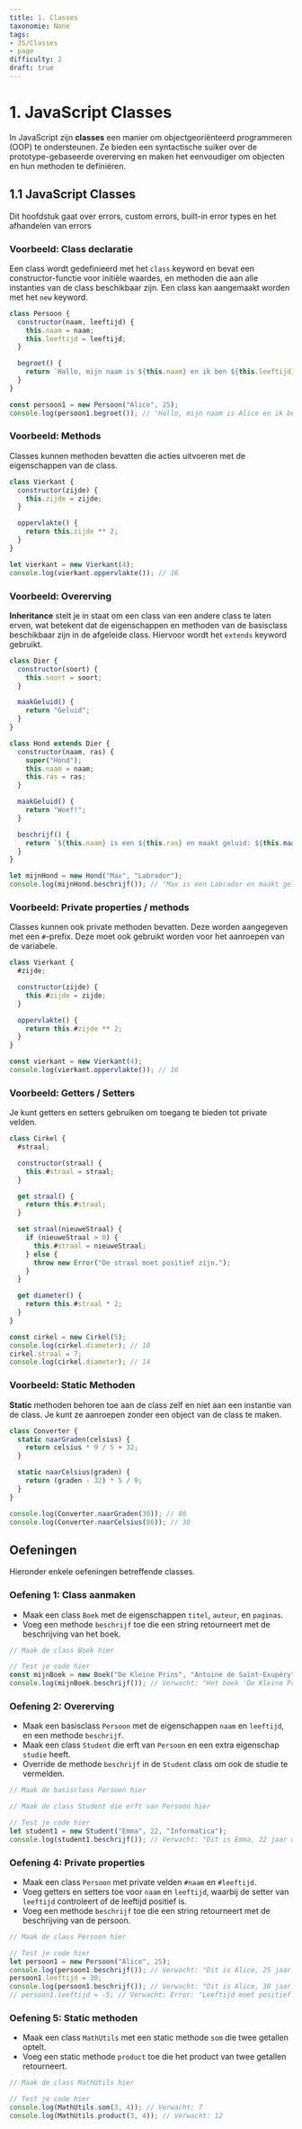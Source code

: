 ```yaml
---
title: 1. Classes
taxonomie: None
tags:
- JS/Classes
- page
difficulty: 2
draft: true 
---
```


# 1. JavaScript Classes
In JavaScript zijn **classes** een manier om objectgeoriënteerd programmeren (OOP) te ondersteunen. Ze bieden een syntactische suiker over de prototype-gebaseerde overerving en maken het eenvoudiger om objecten en hun methoden te definiëren.

## 1.1 JavaScript Classes
Dit hoofdstuk gaat over errors, custom errors, built-in error types en het afhandelen van errors

### Voorbeeld: Class declaratie
Een class wordt gedefinieerd met het `class` keyword en bevat een constructor-functie voor initiële waardes, en methoden die aan alle instanties van de class beschikbaar zijn. Een class kan aangemaakt worden met het `new` keyword.

```javascript
class Persoon {
  constructor(naam, leeftijd) {
    this.naam = naam;
    this.leeftijd = leeftijd;
  }

  begroet() {
    return `Hallo, mijn naam is ${this.naam} en ik ben ${this.leeftijd} jaar oud.`;
  }
}

const persoon1 = new Persoon("Alice", 25);
console.log(persoon1.begroet()); // "Hallo, mijn naam is Alice en ik ben 25 jaar oud."
```

### Voorbeeld: Methods
Classes kunnen methoden bevatten die acties uitvoeren met de eigenschappen van de class.

```javascript
class Vierkant {
  constructor(zijde) {
    this.zijde = zijde;
  }

  oppervlakte() {
    return this.zijde ** 2;
  }
}

let vierkant = new Vierkant(4);
console.log(vierkant.oppervlakte()); // 16
```

### Voorbeeld: Overerving
**Inheritance** stelt je in staat om een class van een andere class te laten erven, wat betekent dat de eigenschappen en methoden van de basisclass beschikbaar zijn in de afgeleide class. Hiervoor wordt het `extends` keyword gebruikt.

```javascript
class Dier {
  constructor(soort) {
    this.soort = soort;
  }

  maakGeluid() {
    return "Geluid";
  }
}

class Hond extends Dier {
  constructor(naam, ras) {
    super("Hond");
    this.naam = naam;
    this.ras = ras;
  }

  maakGeluid() {
    return "Woef!";
  }

  beschrijf() {
    return `${this.naam} is een ${this.ras} en maakt geluid: ${this.maakGeluid()}}`;
  }
}

let mijnHond = new Hond("Max", "Labrador");
console.log(mijnHond.beschrijf()); // "Max is een Labrador en maakt geluid: Woef!"
```

### Voorbeeld: Private properties / methods
Classes kunnen ook private methoden bevatten. Deze worden aangegeven met een `#`-prefix. Deze moet ook gebruikt worden voor het aanroepen van de variabele.

```javascript
class Vierkant {
  #zijde;

  constructor(zijde) {
    this.#zijde = zijde;
  }

  oppervlakte() {
    return this.#zijde ** 2;
  }
}

const vierkant = new Vierkant(4);
console.log(vierkant.oppervlakte()); // 16
```

### Voorbeeld: Getters / Setters
Je kunt getters en setters gebruiken om toegang te bieden tot private velden.

```javascript
class Cirkel {
  #straal;

  constructor(straal) {
    this.#straal = straal;
  }

  get straal() {
    return this.#straal;
  }

  set straal(nieuweStraal) {
    if (nieuweStraal > 0) {
      this.#straal = nieuweStraal;
    } else {
      throw new Error("De straal moet positief zijn.");
    }
  }

  get diameter() {
    return this.#straal * 2;
  }
}

const cirkel = new Cirkel(5);
console.log(cirkel.diameter); // 10
cirkel.straal = 7;
console.log(cirkel.diameter); // 14
```

### Voorbeeld: Static Methoden
**Static** methoden behoren toe aan de class zelf en niet aan een instantie van de class. Je kunt ze aanroepen zonder een object van de class te maken.

```javascript
class Converter {
  static naarGraden(celsius) {
    return celsius * 9 / 5 + 32;
  }

  static naarCelsius(graden) {
    return (graden - 32) * 5 / 9;
  }
}

console.log(Converter.naarGraden(30)); // 86
console.log(Converter.naarCelsius(86)); // 30
```

## Oefeningen
Hieronder enkele oefeningen betreffende classes.

### Oefening 1: Class aanmaken
- Maak een class `Boek` met de eigenschappen `titel`, `auteur`, en `paginas`. 
- Voeg een methode `beschrijf` toe die een string retourneert met de beschrijving van het boek.

```javascript runner
// Maak de class Boek hier

// Test je code hier
const mijnBoek = new Boek("De Kleine Prins", "Antoine de Saint-Exupéry", 96);
console.log(mijnBoek.beschrijf()); // Verwacht: "Het boek 'De Kleine Prins' is geschreven door Antoine en heeft 96 pagina's."
```

### Oefening 2: Overerving
- Maak een basisclass `Persoon` met de eigenschappen `naam` en `leeftijd`, en een methode `beschrijf`.
- Maak een class `Student` die erft van `Persoon` en een extra eigenschap `studie` heeft. 
- Override de methode `beschrijf` in de `Student` class om ook de studie te vermelden.

```javascript runner
// Maak de basisclass Persoon hier

// Maak de class Student die erft van Persoon hier

// Test je code hier
let student1 = new Student("Emma", 22, "Informatica");
console.log(student1.beschrijf()); // Verwacht: "Dit is Emma, 22 jaar oud. Zij/hij studeert Informatica."
```

### Oefening 4: Private properties
- Maak een class `Persoon` met private velden `#naam` en `#leeftijd`. 
- Voeg getters en setters toe voor `naam` en `leeftijd`, waarbij de setter van `leeftijd` controleert of de leeftijd positief is. 
- Voeg een methode `beschrijf` toe die een string retourneert met de beschrijving van de persoon.

```javascript runner
// Maak de class Persoon hier

// Test je code hier
let persoon1 = new Persoon("Alice", 25);
console.log(persoon1.beschrijf()); // Verwacht: "Dit is Alice, 25 jaar oud."
persoon1.leeftijd = 30;
console.log(persoon1.beschrijf()); // Verwacht: "Dit is Alice, 30 jaar oud."
// persoon1.leeftijd = -5; // Verwacht: Error: "Leeftijd moet positief zijn."

```

### Oefening 5: Static methoden
- Maak een class `MathUtils` met een static methode `som` die twee getallen optelt. 
- Voeg een static methode `product` toe die het product van twee getallen retourneert.

```javascript runner
// Maak de class MathUtils hier

// Test je code hier
console.log(MathUtils.som(3, 4)); // Verwacht: 7
console.log(MathUtils.product(3, 4)); // Verwacht: 12

```


